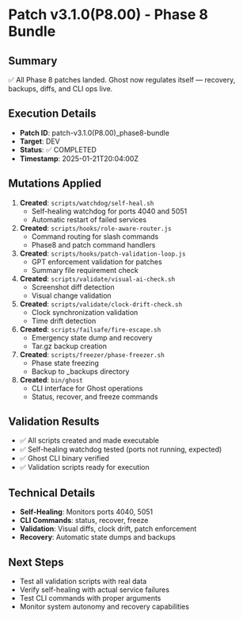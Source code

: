 # Patch v3.1.0(P8.00) - Phase 8 Bundle

## Summary
✅ All Phase 8 patches landed. Ghost now regulates itself — recovery, backups, diffs, and CLI ops live.

## Execution Details
- **Patch ID**: patch-v3.1.0(P8.00)_phase8-bundle
- **Target**: DEV
- **Status**: ✅ COMPLETED
- **Timestamp**: 2025-01-21T20:04:00Z

## Mutations Applied
1. **Created**: `scripts/watchdog/self-heal.sh`
   - Self-healing watchdog for ports 4040 and 5051
   - Automatic restart of failed services
2. **Created**: `scripts/hooks/role-aware-router.js`
   - Command routing for slash commands
   - Phase8 and patch command handlers
3. **Created**: `scripts/hooks/patch-validation-loop.js`
   - GPT enforcement validation for patches
   - Summary file requirement check
4. **Created**: `scripts/validate/visual-ai-check.sh`
   - Screenshot diff detection
   - Visual change validation
5. **Created**: `scripts/validate/clock-drift-check.sh`
   - Clock synchronization validation
   - Time drift detection
6. **Created**: `scripts/failsafe/fire-escape.sh`
   - Emergency state dump and recovery
   - Tar.gz backup creation
7. **Created**: `scripts/freezer/phase-freezer.sh`
   - Phase state freezing
   - Backup to _backups directory
8. **Created**: `bin/ghost`
   - CLI interface for Ghost operations
   - Status, recover, and freeze commands

## Validation Results
- ✅ All scripts created and made executable
- ✅ Self-healing watchdog tested (ports not running, expected)
- ✅ Ghost CLI binary verified
- ✅ Validation scripts ready for execution

## Technical Details
- **Self-Healing**: Monitors ports 4040, 5051
- **CLI Commands**: status, recover, freeze
- **Validation**: Visual diffs, clock drift, patch enforcement
- **Recovery**: Automatic state dumps and backups

## Next Steps
- Test all validation scripts with real data
- Verify self-healing with actual service failures
- Test CLI commands with proper arguments
- Monitor system autonomy and recovery capabilities 